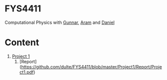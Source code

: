 # FYS4411
Computational Physics with [Gunnar](https://github.com/gunnarlan), [Aram](https://github.com/einrone) and [Daniel](https://github.com/dulte)
# Content
1. [Project 1](https://github.com/dulte/FYS4411/tree/master/Project1)
	1. [Report] (https://github.com/dulte/FYS4411/blob/master/Project1/Report/Project1.pdf)
